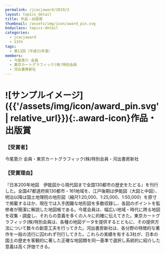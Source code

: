 ```yaml
---
permalink: /jcacjaward/2019/3
layout: topics_detail
title: 作品・出版賞
thumbnail: /assets/img/icon/award_pin.svg
bodyclass: topics-detail
categories:
  - jcacjaward
  - 13th
tags:
  - 第13回（平成31年度）
members:
  - 今尾恵介 会員
  - 東京カートグラフィック(株)特別会員
  - 河出書房新社
---
```


# ![サンプルイメージ]({{'/assets/img/icon/award_pin.svg' | relative_url}}){:.award-icon}作品・出版賞

### 【受賞者】

今尾恵介 会員・東京カートグラフィック(株)特別会員・河出書房新社

### 【受賞理由】

『日本200年地図　伊能図から現代図まで全国130都市の歴史をたどる』を刊行した。全国47都道府県130都市・161地域を、江戸後期は伊能図（大図と中図）、明治以降は国土地理院の地形図（縮尺1:20,000、1:25,000、1:50,000）を原寸で掲載するほか、現在では入手困難な地形図を多数収録し、各図のポイントを監修者が簡潔に解説した地図帳である。今尾会員は、幅広い地域・時代に跨る地図を収集・調査し、それらの意義を多くの人々に的確に伝えてきた。東京カートグラフィック(株)特別会員は、各種の地図データを提供するとともに、その提供方法について数々の創意工夫を行ってきた。河出書房新社は、各分野の特徴的な著作を一般の流行に囚われず刊行してきた。これらの実績を有する3社が、日本の国土の歴史を客観的に著した正確な地図類を同一基準で選択し系統的に紹介した意義は高く評価できる。
